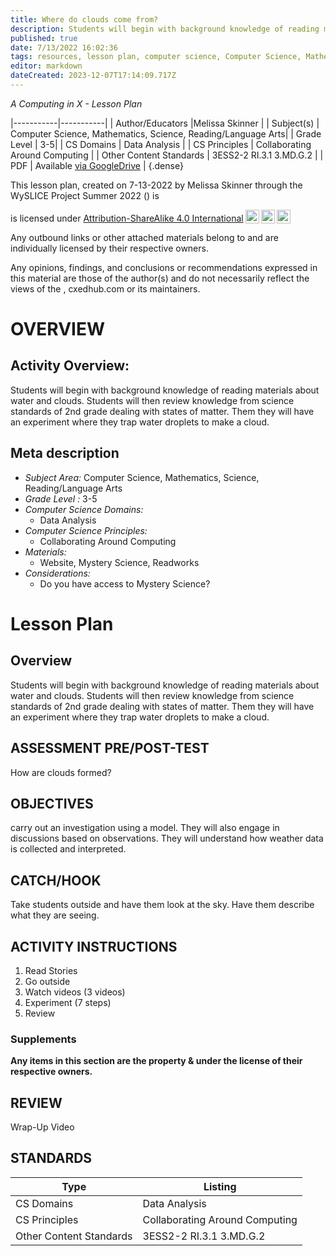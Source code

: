 ```yaml
---
title: Where do clouds come from?
description: Students will begin with background knowledge of reading materials about water and clouds.  Students will then review knowledge from science standards of 2nd grade dealing with states of matter.  Them they will have an experiment where they trap water droplets to make a cloud.
published: true
date: 7/13/2022 16:02:36
tags: resources, lesson plan, computer science, Computer Science, Mathematics, Science, Reading/Language Arts 
editor: markdown
dateCreated: 2023-12-07T17:14:09.717Z
---
```

*A Computing in X - Lesson Plan*

|-----------|-----------|
| Author/Educators |Melissa Skinner |
| Subject(s) | Computer Science, Mathematics, Science, Reading/Language Arts|
| Grade Level | 3-5|
| CS Domains | Data Analysis |
| CS Principles | Collaborating Around Computing |
| Other Content Standards | 3ESS2-2   RI.3.1 3.MD.G.2 | 
| PDF | Available [via GoogleDrive]() |
{.dense}






This lesson plan, created on 7-13-2022 by Melissa Skinner through the  WySLICE Project Summer 2022 () is  <p xmlns:cc="http://creativecommons.org/ns#" >  is licensed under <a href="http://creativecommons.org/licenses/by-sa/4.0/?ref=chooser-v1" target="_blank" rel="license noopener noreferrer" style="display:inline-block;">Attribution-ShareAlike 4.0 International<img style="height:22px!important;margin-left:3px;vertical-align:text-bottom;" src="https://mirrors.creativecommons.org/presskit/icons/cc.svg?ref=chooser-v1"><img style="height:22px!important;margin-left:3px;vertical-align:text-bottom;" src="https://mirrors.creativecommons.org/presskit/icons/by.svg?ref=chooser-v1"><img style="height:22px!important;margin-left:3px;vertical-align:text-bottom;" src="https://mirrors.creativecommons.org/presskit/icons/sa.svg?ref=chooser-v1"></a></p>


Any outbound links or other attached materials belong to and are individually licensed by their respective owners. 


Any opinions, findings, and conclusions or recommendations expressed in this material are those of the author(s) and do not necessarily reflect the views of the , cxedhub.com or its maintainers.


# OVERVIEW
## Activity Overview:  
Students will begin with background knowledge of reading materials about water and clouds.  Students will then review knowledge from science standards of 2nd grade dealing with states of matter.  Them they will have an experiment where they trap water droplets to make a cloud.
## Meta description
+ *Subject Area:* Computer Science, Mathematics, Science, Reading/Language Arts 
+ *Grade Level :* 3-5 
+ *Computer Science Domains:*
   + Data Analysis
+ *Computer Science Principles:*
   + Collaborating Around Computing
+ *Materials:* 
   + Website, Mystery Science, Readworks
+ *Considerations:*
   + Do you have access to Mystery Science?


# Lesson Plan
## Overview
Students will begin with background knowledge of reading materials about water and clouds.  Students will then review knowledge from science standards of 2nd grade dealing with states of matter.  Them they will have an experiment where they trap water droplets to make a cloud.
## ASSESSMENT PRE/POST-TEST
How are clouds formed?
## OBJECTIVES
carry out an investigation using a model.  They will also engage in discussions based on observations.  They will understand how weather data is collected and interpreted.


## CATCH/HOOK
Take students outside and have them look at the sky.  Have them describe what they are seeing.


## ACTIVITY INSTRUCTIONS
1.  Read Stories
2.  Go outside
3. Watch videos  (3 videos)
4. Experiment (7 steps)
5. Review


### Supplements
**Any items in this section are the property & under the license of their respective owners.**






## REVIEW
Wrap-Up Video
## STANDARDS        
| Type | Listing | 
|-----------|-----------|
| CS Domains  | Data Analysis|
| CS Principles   | Collaborating Around Computing|
| Other Content Standards | 3ESS2-2   RI.3.1 3.MD.G.2  |